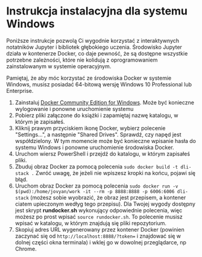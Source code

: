 # Instrukcja instalacyjna dla systemu Windows

Poniższe instrukcje pozwolą Ci wygodnie korzystać z interaktywnych notatników Jupyter i bibliotek głębokiego uczenia. Środowisko Jupyter działa w kontenerze Docker, co daje pewność, że są dostępne wszystkie potrzebne zależności, które nie kolidują z oprogramowaniem zainstalowanym w systemie operacyjnym.

Pamiętaj, że aby móc korzystać ze środowiska Docker w systemie Windows, musisz posiadać 64-bitową wersję Windows 10 Professional lub Enterprise.

1. Zainstaluj [Docker Community Edition for Windows](https://store.docker.com/editions/community/docker-ce-desktop-windows). Może być konieczne wylogowanie i ponowne uruchomienie systemu
2. Pobierz pliki załączone do książki i zapamiętaj nazwę katalogu, w którym je zapisałeś.
3. Kliknij prawym przyciskiem ikonę Docker, wybierz polecenie "Settings...", a następnie "Shared Drives". Sprawdź, czy napęd jest współdzielony. W tym momencie może być konieczne wpisanie hasła do systemu Windows i ponowne uruchomienie środowiska Docker.
4. Uruchom wiersz PowerShell i przejdź do katalogu, w którym zapisałeś pliki.
5. Zbuduj obraz Docker za pomocą polecenia `sudo docker build -t dli-stack .` Zwróć uwagę, że jeżeli nie wpiszesz kropki na końcu, pojawi się błąd.
6. Uruchom obraz Docker za pomocą polecenia `sudo docker run -v $(pwd):/home/jovyan/work -it --rm -p 8888:8888 -p 6006:6006 dli-stack` (możesz sobie wyobrazić, że obraz jest przepisem, a kontener ciatem upieczonym wedłyg tego przepisu). Dla Twojej wygody dostępny jest skrypt  **rundocker.sh** wykonujący odpowiednie polecenia, więc możesz po prost wpisać `source rundocker.sh`. To polecenie musisz wpisać w katalogu, w którym znajdują się pliki repozytorium.
7. Skopiuj adres URL wygenerowany przez kontener Docker (powinien zaczynać się od `http://localhost:8888/?token=` i znajdować się w dolnej części okna terminala) i wklej go w dowolnej przeglądarce, np Chrome.

